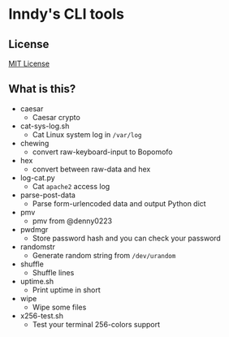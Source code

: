 # Inndy's CLI tools

## License

[MIT License](LICENSE)

## What is this?

- caesar
    - Caesar crypto
- cat-sys-log.sh
    - Cat Linux system log in `/var/log`
- chewing
    - convert raw-keyboard-input to Bopomofo
- hex
    - convert between raw-data and hex
- log-cat.py
    - Cat `apache2` access log
- parse-post-data
    - Parse form-urlencoded data and output Python dict
- pmv
    - pmv from @denny0223
- pwdmgr
    - Store password hash and you can check your password
- randomstr
    - Generate random string from `/dev/urandom`
- shuffle
    - Shuffle lines
- uptime.sh
    - Print uptime in short
- wipe
    - Wipe some files
- x256-test.sh
    - Test your terminal 256-colors support
